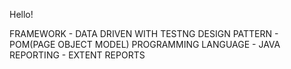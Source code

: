 Hello!

FRAMEWORK - DATA DRIVEN WITH TESTNG
DESIGN PATTERN - POM(PAGE OBJECT MODEL)
PROGRAMMING LANGUAGE - JAVA
REPORTING - EXTENT REPORTS
